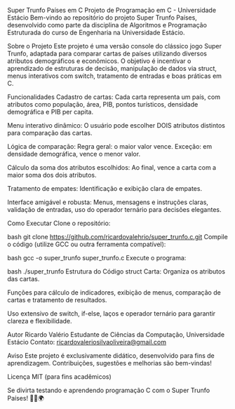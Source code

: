 Super Trunfo Países em C
Projeto de Programação em C - Universidade Estácio
Bem-vindo ao repositório do projeto Super Trunfo Países, desenvolvido como parte da disciplina de Algoritmos e Programação Estruturada do curso de Engenharia na Universidade Estácio.

Sobre o Projeto
Este projeto é uma versão console do clássico jogo Super Trunfo, adaptada para comparar cartas de países utilizando diversos atributos demográficos e econômicos. O objetivo é incentivar o aprendizado de estruturas de decisão, manipulação de dados via struct, menus interativos com switch, tratamento de entradas e boas práticas em C.

Funcionalidades
Cadastro de cartas: Cada carta representa um país, com atributos como população, área, PIB, pontos turísticos, densidade demográfica e PIB per capita.

Menu interativo dinâmico: O usuário pode escolher DOIS atributos distintos para comparação das cartas.

Lógica de comparação: Regra geral: o maior valor vence. Exceção: em densidade demográfica, vence o menor valor.

Cálculo da soma dos atributos escolhidos: Ao final, vence a carta com a maior soma dos dois atributos.

Tratamento de empates: Identificação e exibição clara de empates.

Interface amigável e robusta: Menus, mensagens e instruções claras, validação de entradas, uso do operador ternário para decisões elegantes.

Como Executar
Clone o repositório:

bash
git clone https://github.com/ricardovalehrio/super_trunfo.c.git
Compile o código (utilize GCC ou outra ferramenta compatível):

bash
gcc -o super_trunfo super_trunfo.c
Execute o programa:

bash
./super_trunfo
Estrutura do Código
struct Carta: Organiza os atributos das cartas.

Funções para cálculo de indicadores, exibição de menus, comparação de cartas e tratamento de resultados.

Uso extensivo de switch, if-else, laços e operador ternário para garantir clareza e flexibilidade.

Autor
Ricardo Valério
Estudante de Ciências da Computação, Universidade Estácio
Contato: ricardovaleriosilvaoliveira@gmail.com

Aviso
Este projeto é exclusivamente didático, desenvolvido para fins de aprendizagem. Contribuições, sugestões e melhorias são bem-vindas!

Licença
MIT (para fins acadêmicos)

Se divirta testando e aprendendo programação C com o Super Trunfo Países! 👨‍💻🌍